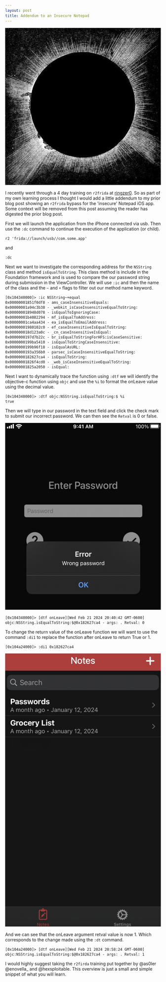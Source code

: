 ```yaml
---
layout: post
title: Addendum to an Insecure Notepad
---
```


![Untitled](/assets/solar.jpeg)

I recently went through a 4 day training on `r2frida` at [ringzer0](https://ringzer0.training/trainings/mobile-reverse-engineering-r2frida.html). So as part of my own learning process I thought I would add a little addendum to my prior blog post showing an `r2frida` bypass for the 'insecure' Notepad iOS app. Some context will be removed from this post assuming the reader has digested the prior blog post.

First we will launch the application from the iPhone connected via usb. Then use the `:dc` command to continue the execution of the application (or child).

```
r2 'frida://launch/usb//com.some.app' 
```

and 

```
:dc
```

Next we want to investigate the corresponding address for the `NSString` class and method `isEqualToString`. This class method is include in the Foundation framework and is used to compare the our password string during submission in the ViewController.
We will use `:ic` and then the name of the class and the `~` and `+` flags to filter out our method name keyword.

```
[0x104340000]> :ic NSString~+equal
0x00000001851f0df8 - ams_caseInsensitiveEquals:
0x00000001a94c3b38 - _webkit_isCaseInsensitiveEqualToString:
0x000000018948d078 - isEqualToIgnoringCase:
0x00000001b4082294 - mf_isEqualToAddress:
0x00000001ca4aa434 - ea_isEqualToEmailAddress:
0x00000001980102c0 - ef_caseInsensitiveIsEqualToString:
0x000000018d123a0c - _cn_caseInsensitiveIsEqual:
0x0000000197d7b22c - br_isEqualToStringForHFS:isCaseSensitive:
0x0000000199ba5410 - isEqualToStringCaseInsensitive:
0x0000000199b96f18 - isEqualAsURL:
0x0000000193a356b0 - parsec_isCaseInsensitiveEqualToString:
0x0000000182627ca4 - isEqualToString:
0x00000001826f4cd0 - _web_isCaseInsensitiveEqualToString:
0x00000001825a2050 - isEqual:
```

Next I want to dynamically trace the function using `:dtf` we will identify the objective-c function using `objc` and use the `%i` to format the onLeave value using the decimal value. 

```
[0x104340000]> :dtf objc:NSString.isEqualToString:$ %i
true
```

Then we will type in our password in the text field and click the check mark to submit our incorrect password. We can then see the `Retval` is 0 or false.

![Untitled](/assets/added-img1.png)

```
[0x104340000]> [dtf onLeave][Wed Feb 21 2024 20:40:42 GMT-0600] objc:NSString.isEqualToString:$@0x182627ca4 - args: . Retval: 0
```

To change the return value of the onLeave function we will want to use the command `:di1` to replace the function after onLeave to return True or 1. 

```
[0x104a24000]> :di1 0x182627ca4
```

![Untitled](/assets/added-img2.png)

And we can see that the onLeave argument retval value is now 1. Which corresponds to the change made using the `:dt` command. 

```
[0x104a24000]> [dtf onLeave][Wed Feb 21 2024 20:58:24 GMT-0600] objc:NSString.isEqualToString:$@0x182627ca4 - args: . Retval: 1
```

I would highly suggest taking the `r2firda` training put together by @as0ler @enovella_ and @hexsploitable. This overview is just a small and simple snippet of what you will learn. 

